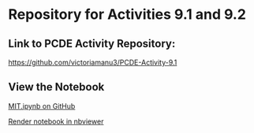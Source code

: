 # Repository for Activities 9.1 and 9.2
## Link to PCDE Activity Repository:

https://github.com/victoriamanu3/PCDE-Activity-9.1 

## View the Notebook

[MIT.ipynb on GitHub](https://github.com/victoriamanu3/PCDE-Activity-9.1/blob/main/MIT.ipynb)

[Render notebook in nbviewer](https://nbviewer.org/github/victoriamanu3/PCDE-Activity-9.1/blob/main/MIT.ipynb)

